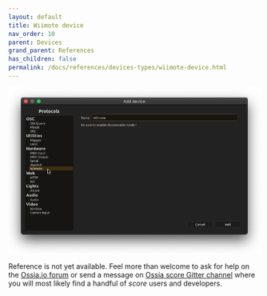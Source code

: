 ```yaml
---
layout: default
title: Wiimote device
nav_order: 10
parent: Devices
grand_parent: References
has_children: false
permalink: /docs/references/devices-types/wiimote-device.html
---
```


![Device setup window](/assets/images/references/devices-types/wiimote-device.png "score device setup")

Reference is not yet available. Feel more than welcome to ask for help on the [Ossia.io forum](https://forum.ossia.io) or send a message on [Ossia score Gitter channel](https://gitter.im/OSSIA/score) where you will most likely find a handful of *score* users and developers.